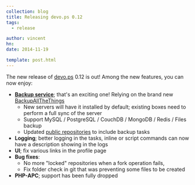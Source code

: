 ```yaml
---
collection: blog
title: Releasing devo.ps 0.12
tags:
  - release

author: vincent
hn:
date: 2014-11-19

template: post.html
---
```


The new release of [devo.ps](http://devo.ps) 0.12 is out! Among the new features, you can now enjoy:

- **[Backup service](http://docs.devo.ps/services/backup/)**; that's an exciting one! Relying on the brand new [BackupAllTheThings](http://devo.ps/blog/backupallthethings-straightforward-backups-for-files-and-databases/)
  - New servers will have it installed by default; existing boxes need to perform a full sync of the server
  - Support MySQL / PostgreSQL / CouchDB / MongoDB / Redis / Files backup
  - Updated [public repositories](https://github.com/devops-community) to include backup tasks
- **Logging**; better logging in the tasks, inline or script commands can now have a description showing in the logs
- **UI**; fix various links in the profile page
- **Bug fixes**:
  - No more "locked" repositories when a fork operation fails, 
  - Fix folder check in git that was preventing some files to be created
- **PHP-APC**; support has been fully dropped

 